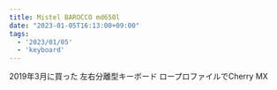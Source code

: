 ```yaml
---
title: Mistel BAROCCO md650l
date: "2023-01-05T16:13:00+09:00"
tags:
  - '2023/01/05'
  - 'keyboard'
---
```


2019年3月に買った
左右分離型キーボード
ロープロファイルでCherry MX

